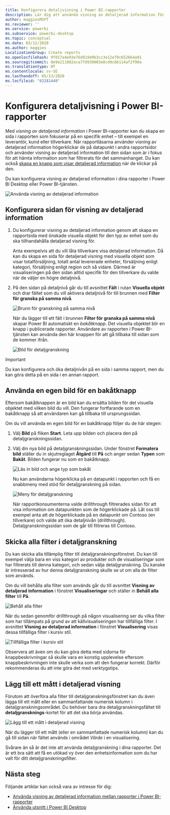 ```yaml
---
title: Konfigurera detaljvisning i Power BI-rapporter
description: Lär dig att använda visning av detaljerad information för att öka detaljnivån för data på en ny rapportsida i Power BI-rapporter
author: maggiesMSFT
ms.reviewer: ''
ms.service: powerbi
ms.subservice: powerbi-desktop
ms.topic: conceptual
ms.date: 03/12/2020
ms.author: maggies
LocalizationGroup: Create reports
ms.openlocfilehash: 9f017a4e93e76d91949b3cc3e12ef0c652664a91
ms.sourcegitcommit: 0e9e211082eca7fd939803e0cd9c6b114af2f90a
ms.translationtype: HT
ms.contentlocale: sv-SE
ms.lasthandoff: 05/13/2020
ms.locfileid: "83281448"
---
```

# <a name="set-up-drill-through-in-power-bi-reports"></a>Konfigurera detaljvisning i Power BI-rapporter
Med *visning av detaljerad information* i Power BI-rapporter kan du skapa en sida i rapporten som fokuserar på en specifik enhet – till exempel en leverantör, kund eller tillverkare. När rapportläsarna använder visning av detaljerad information högerklickar de på datapunkt i andra rapportsidor och använder visning av detaljerad information till den sidan som är i fokus för att hämta information som har filtrerats för det sammanhanget. Du kan också [skapa en knapp som visar detaljerad information](desktop-drill-through-buttons.md) när de klickar på den.

Du kan konfigurera visning av detaljerad information i dina rapporter i Power BI Desktop eller Power BI-tjänsten.

![Använda visning av detaljerad information](media/desktop-drillthrough/power-bi-drill-through-right-click.png)

## <a name="set-up-the-drill-through-destination-page"></a>Konfigurera sidan för visning av detaljerad information
1. Du konfigurerar visning av detaljerad information genom att skapa en rapportsida med önskade visuella objekt för den typ av enhet som du ska tillhandahålla detaljerad visning för. 

    Anta exempelvis att du vill låta tillverkare visa detaljerad information. Då kan du skapa en sida för detaljerad visning med visuella objekt som visar totalförsäljning, totalt antal levererade enheter, försäljning enligt kategori, försäljning enligt region och så vidare. Därmed är visualiseringen på den sidan alltid specifik för den tillverkare du valde när de väljer en högre detaljnivå.

2. På den sidan på detaljnivå går du till avsnittet **Fält** i rutan **Visuella objekt** och drar fältet som du vill aktivera detaljnivå för till brunnen med **Filter för granska på samma nivå**.

    ![Brunn för granskning på samma nivå](media/desktop-drillthrough/drillthrough_02.png)

    När du lägger till ett fält i brunnen **Filter för granska på samma nivå** skapar Power BI automatiskt en *bakåtknapp*. Det visuella objektet blir en knapp i publicerade rapporter. Användare av rapporten i Power BI-tjänsten kan använda den här knappen för att gå tillbaka till sidan som de kommer ifrån.

    ![Bild för detaljgranskning](media/desktop-drillthrough/drillthrough_03.png)

> [!IMPORTANT]
> Du kan konfigurera och öka detaljnivån på en sida i samma rapport, men du kan göra detta på en sida i en annan rapport.  



## <a name="use-your-own-image-for-a-back-button"></a>Använda en egen bild för en bakåtknapp    
 Eftersom bakåtknappen är en bild kan du ersätta bilden för det visuella objektet med vilken bild du vill. Den fungerar fortfarande som en bakåtknapp så att användaren kan gå tillbaka till ursprungssidan. 

Om du vill använda en egen bild för en bakåtknapp följer du de här stegen:

1. Välj **Bild** på fliken **Start**. Leta upp bilden och placera den på detaljgranskningssidan.

2. Välj din nya bild på detaljgranskningssidan. Under fönstret **Formatera bild** ställer du in skjutreglaget **Åtgärd** till **På** och anger sedan **Typen** som **Bakåt**. Bilden fungerar nu som en bakåtknapp.

    ![Läs in bild och ange typ som bakåt](media/desktop-drillthrough/drillthrough_05.png)

    
     Nu kan användarna högerklicka på en datapunkt i rapporten och få en snabbmeny med stöd för detaljgranskning på sidan. 

    ![Meny för detaljgranskning](media/desktop-drillthrough/drillthrough_04.png)

    När rapportkonsumenterna valde drillthrough filtrerades sidan för att visa information om datapunkten som de högerklickade på. Låt oss till exempel anta att de högerklickade på en datapunkt om Contoso (en tillverkare) och valde att öka detaljnivån (drillthrough). Detaljgranskningssidan som de går till filtreras till Contoso.

## <a name="pass-all-filters-in-drill-through"></a>Skicka alla filter i detaljgranskning

Du kan skicka alla tillämplig filter till detaljgranskningsfönstret. Du kan till exempel välja bara en viss kategori av produkter och de visualiseringar som har filtrerats till denna kategori, och sedan välja detaljgranskning. Du kanske är intresserad av hur denna detaljgranskning skulle se ut om alla de filter som används.

Om du vill behålla alla filter som används går du till avsnittet **Visning av detaljerad information** i fönstret **Visualiseringar** och ställer in **Behåll alla filter** till **På**. 

![Behåll alla filter](media/desktop-drillthrough/drillthrough_06.png)

När du sedan genomför drillthrough på någon visualisering ser du vilka filter som har tillämpats på grund av att källvisualiseringen har tillfälliga filter. I avsnittet **Visning av detaljerad information** i fönstret **Visualisering** visas dessa tillfälliga filter i kursiv stil. 

![Tillfälliga filter i kursiv stil](media/desktop-drillthrough/drillthrough_07.png)

Observera att även om du kan göra detta med sidorna för knappbeskrivningar så skulle vara en konstig upplevelse eftersom knappbeskrivningen inte skulle verka som att den fungerar korrekt. Därför rekommenderas du att inte göra det med verktygstips.

## <a name="add-a-measure-to-drill-through"></a>Lägg till ett mått i detaljerad visning

Förutom att överföra alla filter till detaljgranskningsfönstret kan du även lägga till ett mått eller en sammanfattande numerisk kolumn i detaljgranskningsområdet. Du behöver bara dra detaljgranskningsfältet till **detaljgransknings**-kortet för att det ska börja användas. 

![Lägg till ett mått i detaljerad visning](media/desktop-drillthrough/drillthrough_08.png)

När du lägger till ett mått (eller en sammanfattade numerisk kolumn) kan du gå till sidan när fältet används i området *Värde* i en visualisering.

Svårare än så är det inte att använda detaljgranskning i dina rapporter. Det är ett bra sätt att få en utökad vy över den enhetsinformation som du har valt för ditt detaljgranskningsfilter.

## <a name="next-steps"></a>Nästa steg

Följande artiklar kan också vara av intresse för dig:

* [Använda visning av detaljerad information mellan rapporter i Power BI-rapporter](desktop-cross-report-drill-through.md)
* [Använda utsnitt i Power BI Desktop](../visuals/power-bi-visualization-slicers.md)
